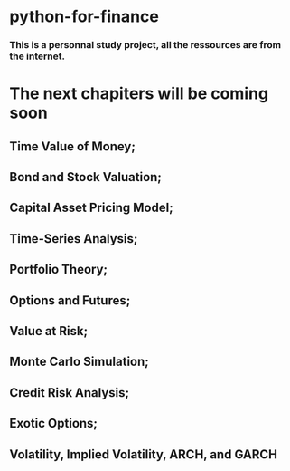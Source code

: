 # python-for-finance
### This is a personnal study project, all the ressources are from the internet.
# The next chapiters  will be coming soon 
## Time Value of Money;
## Bond and Stock Valuation;
## Capital Asset Pricing Model;
## Time-Series Analysis;
## Portfolio Theory; 
## Options and Futures; 
## Value at Risk; 
## Monte Carlo Simulation; 
## Credit Risk Analysis; 
## Exotic Options; 
## Volatility, Implied Volatility, ARCH, and GARCH


